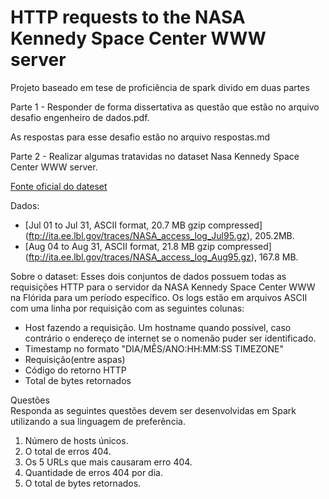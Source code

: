 # HTTP requests to the NASA Kennedy Space Center WWW server

Projeto baseado em tese de proficiência de spark divido em duas partes

Parte 1 - Responder de forma dissertativa as questão que estão no arquivo desafio engenheiro de dados.pdf.

As respostas para esse desafio estão no arquivo respostas.md

Parte 2 - Realizar algumas tratavidas no dataset Nasa Kennedy Space Center WWW server.

[Fonte oficial do dateset](http://ita.ee.lbl.gov/html/contrib/NASA-HTTP.html)

Dados:

 - [Jul 01 to Jul 31, ASCII format, 20.7 MB gzip compressed] (ftp://ita.ee.lbl.gov/traces/NASA_access_log_Jul95.gz), 205.2MB.
 - [Aug 04 to Aug 31, ASCII format, 21.8 MB gzip compressed] (ftp://ita.ee.lbl.gov/traces/NASA_access_log_Aug95.gz), 167.8 MB.

Sobre o dataset: Esses dois conjuntos de dados possuem todas as requisições HTTP para o servidor da NASA Kennedy
Space Center WWW na Flórida para um período específico.
Os logs estão em arquivos ASCII com uma linha por requisição com as seguintes colunas:
- Host fazendo a requisição. Um hostname quando possível, caso contrário o endereço de internet se o nomenão puder ser identificado.
- Timestamp no formato "DIA/MÊS/ANO:HH:MM:SS TIMEZONE"
- Requisição(entre aspas)
- Código do retorno HTTP
- Total de bytes retornados

Questões <br>
Responda as seguintes questões devem ser desenvolvidas em Spark utilizando a sua linguagem de preferência.
1. Número de  hosts únicos.
2. O total de erros 404.
3. Os 5 URLs que mais causaram erro 404.
4. Quantidade de erros 404 por dia.
5. O total de bytes retornados.
